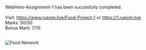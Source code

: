 WebHero-Assignment-1 has been succesfully completed. <br> <br>
Visit: https://www.rupom.live/Food-Project-1 or https://1.rupom.live <br>
Marks: 50/50 <br>
Bonus Mark: 7/10 <br> <br>

![Food Network](https://files.rupom.live/static/media/img/Food-Network.png)
